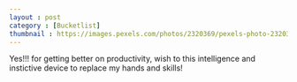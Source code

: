 ```yaml
---
layout : post
category : [Bucketlist]
thumbnail : https://images.pexels.com/photos/2320369/pexels-photo-2320369.jpeg?auto=compress&cs=tinysrgb&dpr=2&h=650&w=940
---
```


Yes!!! for getting better on productivity, wish to this intelligence and instictive device to replace my hands and skills!

